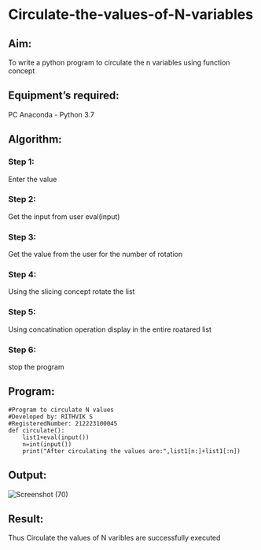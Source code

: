 # Circulate-the-values-of-N-variables
## Aim:
To write a python program to circulate the n variables using function concept
## Equipment’s required:
PC
Anaconda - Python 3.7
## Algorithm: 
### Step 1:
Enter the value
### Step 2:
Get the input from user eval(input)
### Step 3: 
Get the value from the user for the number of rotation
### Step 4: 
Using the slicing concept rotate the list
### Step 5:
Using concatination operation display in the entire roatared list
### Step 6:
stop the program
## Program:
```
#Program to circulate N values 
#Developed by: RITHVIK S
#RegisteredNumber: 212223100045
def circulate():
    list1+eval(input())
    n=int(input())
    print("After circulating the values are:",list1[n:]+list1[:n])
```
## Output:
![Screenshot (70)](https://github.com/Rithviknathan/Circulate-the-values-of-N-variables/assets/148410509/919e90d8-f45a-4a12-b6ac-5ceb59cde491)


## Result:
Thus Circulate the values of N varibles are successfully executed

